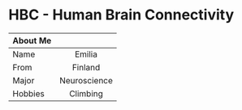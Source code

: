 # HBC - Human Brain Connectivity 


| About Me      |               |
| ------------- |:-------------:|
| Name          | Emilia        |
| From          | Finland       |
| Major         | Neuroscience  |
| Hobbies       | Climbing      |
